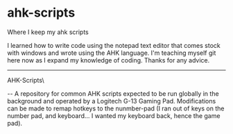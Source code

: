 # ahk-scripts
Where I keep my ahk scripts


I learned how to write code using the notepad text editor that comes stock with windows and wrote using the AHK language.
I'm teaching myself git here now as I expand my knowledge of coding.
Thanks for any advice.


--------
AHK-Scripts\

--
A repository for common AHK scripts expected to be run globally in the background and operated by a Logitech G-13 Gaming Pad.
Modifications can be made to remap hotkeys to the nunmber-pad (I ran out of keys on the number pad, and keyboard... I wanted my keyboard back, hence the game pad).
